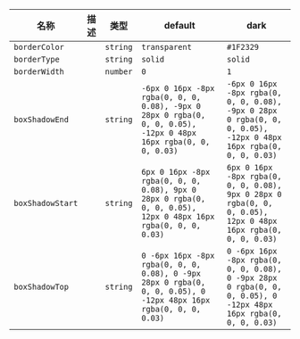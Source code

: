 | 名称 | 描述 | 类型 | default | dark |
|---|---|---|---|---|
| `borderColor` |  | `string` | `transparent` | `#1F2329` |
| `borderType` |  | `string` | `solid` | `solid` |
| `borderWidth` |  | `number` | `0` | `1` |
| `boxShadowEnd` |  | `string` | `-6px 0 16px -8px rgba(0, 0, 0, 0.08), -9px 0 28px 0 rgba(0, 0, 0, 0.05), -12px 0 48px 16px rgba(0, 0, 0, 0.03)` | `-6px 0 16px -8px rgba(0, 0, 0, 0.08), -9px 0 28px 0 rgba(0, 0, 0, 0.05), -12px 0 48px 16px rgba(0, 0, 0, 0.03)` |
| `boxShadowStart` |  | `string` | `6px 0 16px -8px rgba(0, 0, 0, 0.08), 9px 0 28px 0 rgba(0, 0, 0, 0.05), 12px 0 48px 16px rgba(0, 0, 0, 0.03)` | `6px 0 16px -8px rgba(0, 0, 0, 0.08), 9px 0 28px 0 rgba(0, 0, 0, 0.05), 12px 0 48px 16px rgba(0, 0, 0, 0.03)` |
| `boxShadowTop` |  | `string` | `0 -6px 16px -8px rgba(0, 0, 0, 0.08), 0 -9px 28px 0 rgba(0, 0, 0, 0.05), 0 -12px 48px 16px rgba(0, 0, 0, 0.03)` | `0 -6px 16px -8px rgba(0, 0, 0, 0.08), 0 -9px 28px 0 rgba(0, 0, 0, 0.05), 0 -12px 48px 16px rgba(0, 0, 0, 0.03)` |
